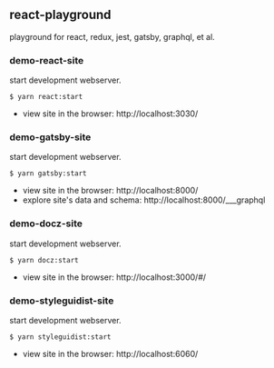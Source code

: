 ## react-playground

playground for react, redux, jest, gatsby, graphql, et al.

### demo-react-site

start development webserver.

~~~console
$ yarn react:start
~~~

- view site in the browser: http://localhost:3030/

### demo-gatsby-site

start development webserver.

~~~console
$ yarn gatsby:start
~~~

- view site in the browser: http://localhost:8000/
- explore site's data and schema: http://localhost:8000/___graphql

### demo-docz-site

start development webserver.

~~~console
$ yarn docz:start
~~~

- view site in the browser: http://localhost:3000/#/

### demo-styleguidist-site

start development webserver.

~~~console
$ yarn styleguidist:start
~~~

- view site in the browser: http://localhost:6060/
